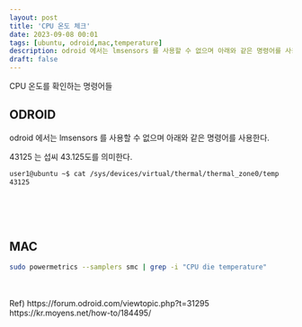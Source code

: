 ```yaml
---
layout: post
title: 'CPU 온도 체크'
date: 2023-09-08 00:01
tags: [ubuntu, odroid,mac,temperature]
description: odroid 에서는 lmsensors 를 사용할 수 없으며 아래와 같은 명령어를 사용한다.
draft: false
---
```


CPU 온도를 확인하는 명령어들

## ODROID
odroid 에서는 lmsensors 를 사용할 수 없으며 아래와 같은 명령어를 사용한다.

43125 는 섭씨 43.125도를 의미한다.

```bash
user1@ubuntu ~$ cat /sys/devices/virtual/thermal/thermal_zone0/temp
43125
```

<br/>
<br/>
<br/>

## MAC

```bash
sudo powermetrics --samplers smc | grep -i "CPU die temperature"
```

<br/>
<br/>
Ref)
https://forum.odroid.com/viewtopic.php?t=31295
https://kr.moyens.net/how-to/184495/
